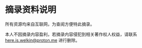 # 摘录资料说明

所有资源均来自互联网，为查阅方便特此摘录。

本人不因摘录内容盈利，若摘录内容侵犯到相关著作权人权益，请联系 [here.is.welkin@proton.me](mailto://here.is.welkin@proton.me) 进行删除。